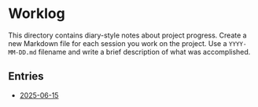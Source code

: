 # Worklog

This directory contains diary-style notes about project progress.
Create a new Markdown file for each session you work on the project.
Use a `YYYY-MM-DD.md` filename and write a brief description of what
was accomplished.

## Entries

- [2025-06-15](2025-06-15.md)
